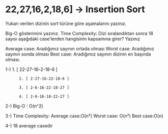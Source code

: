 # 22,27,16,2,18,6] -> Insertion Sort

Yukarı verilen dizinin sort türüne göre aşamalarını yazınız.

Big-O gösterimini yazınız.
Time Complexity: Dizi sıralandıktan sonra 18 sayısı aşağıdaki case'lerden hangisinin kapsamına girer? Yazınız

Average case: Aradığımız sayının ortada olması
Worst case: Aradığımız sayının sonda olması
Best case: Aradığımız sayının dizinin en başında olması.

1-)       1. [ 22-27-16-2-18-6 ]		
         
          2. [ 2-27-16-22-18-6 ]		
       
          3. [ 2-6-16-22-18-27 ]		
       
          4. [ 2-6-16-18-22-27 ]		
          
2-) Big-O :	O(n^2)


3-) Time Complexity: 
      Average case:O(n²)
      Worst case: O(n²)
      Best case:O(n)
      
      
4-) 18 average casedir
